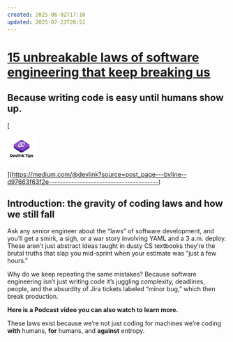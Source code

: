 ```yaml
---
created: 2025-06-02T17:10
updated: 2025-07-23T20:51
---
```

# [15 unbreakable laws of software engineering that keep breaking us](https://medium.com/@devlink/15-unbreakable-laws-of-software-engineering-that-keep-breaking-us-d97663f63f2e)

## Because writing code is easy until humans show up.

[

![Devlink Tips](assets/15%20unbreakable%20laws%20of%20software%20engineering%20that%20keep%20breaking%20us/15%20unbreakable%20laws%20of%20software%20engineering%20that%20keep%20breaking%20us-SZWckxNmRE.png)



](https://medium.com/@devlink?source=post_page---byline--d97663f63f2e---------------------------------------)

## Introduction: the gravity of coding laws and how we still fall

Ask any senior engineer about the “laws” of software development, and you’ll get a smirk, a sigh, or a war story involving YAML and a 3 a.m. deploy. These aren’t just abstract ideas taught in dusty CS textbooks they’re the brutal truths that slap you mid-sprint when your estimate was “just a few hours.”

Why do we keep repeating the same mistakes? Because software engineering isn’t just writing code it’s juggling complexity, deadlines, people, and the absurdity of Jira tickets labeled “minor bug,” which then break production.

**Here is a Podcast video you can also watch to learn more.**

These laws exist because we’re not just coding for machines we’re coding **with** humans, **for** humans, and **against** entropy.